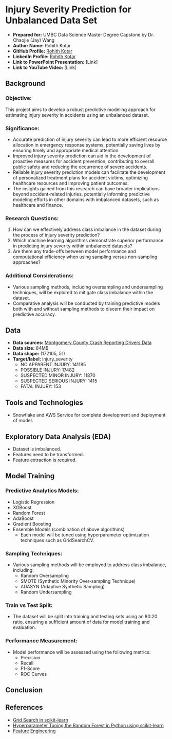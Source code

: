 # Injury Severity Prediction for Unbalanced Data Set

- **Prepared for:** UMBC Data Science Master Degree Capstone by Dr. Chaojie (Jay) Wang
- **Author Name:** Rohith Kotar
- **GitHub Profile:** [Rohith Kotar](https://github.com/KotarRohith)
- **LinkedIn Profile:** [Rohith Kotar](https://www.linkedin.com/in/rohith-kotar/)
- **Link to PowerPoint Presentation:** [Link]
- **Link to YouTube Video:** [Link]

## Background

### Objective:
This project aims to develop a robust predictive modeling approach for estimating injury severity in accidents using an unbalanced dataset.

### Significance:
- Accurate prediction of injury severity can lead to more efficient resource allocation in emergency response systems, potentially saving lives by ensuring timely and appropriate medical attention.
- Improved injury severity prediction can aid in the development of proactive measures for accident prevention, contributing to overall public safety and reducing the occurrence of severe accidents.
- Reliable injury severity prediction models can facilitate the development of personalized treatment plans for accident victims, optimizing healthcare resources and improving patient outcomes.
- The insights gained from this research can have broader implications beyond accident-related injuries, potentially informing predictive modeling efforts in other domains with imbalanced datasets, such as healthcare and finance.

### Research Questions:
1. How can we effectively address class imbalance in the dataset during the process of injury severity prediction?
2. Which machine learning algorithms demonstrate superior performance in predicting injury severity within unbalanced datasets?
3. Are there any trade-offs between model performance and computational efficiency when using sampling versus non-sampling approaches?

### Additional Considerations:
- Various sampling methods, including oversampling and undersampling techniques, will be explored to mitigate class imbalance within the dataset.
- Comparative analysis will be conducted by training predictive models both with and without sampling methods to discern their impact on predictive accuracy.

## Data

- **Data sources:** [Montgomery County Crash Reporting Drivers Data](https://data.montgomerycountymd.gov/Public-Safety/Crash-Reporting-Drivers-Data/mmzv-x632/about_data)
- **Data size:** 84MB
- **Data shape:** (172105, 51)
- **Target/label:** injury_severity
    - NO APPARENT INJURY: 141185
    - POSSIBLE INJURY: 17482
    - SUSPECTED MINOR INJURY: 11870
    - SUSPECTED SERIOUS INJURY: 1415
    - FATAL INJURY: 153

## Tools and Technologies

- Snowflake and AWS Service for complete development and deployment of model.

## Exploratory Data Analysis (EDA)

- Dataset is imbalanced.
- Features need to be transformed.
- Feature extraction is required.

## Model Training

### Predictive Analytics Models:
- Logistic Regression
- XGBoost
- Random Forest
- AdaBoost
- Gradient Boosting
- Ensemble Models (combination of above algorithms)
    - Each model will be tuned using hyperparameter optimization techniques such as GridSearchCV.

### Sampling Techniques:
- Various sampling methods will be employed to address class imbalance, including:
    - Random Oversampling
    - SMOTE (Synthetic Minority Over-sampling Technique)
    - ADASYN (Adaptive Synthetic Sampling)
    - Random Undersampling

### Train vs Test Split:
- The dataset will be split into training and testing sets using an 80:20 ratio, ensuring a sufficient amount of data for model training and evaluation.

### Performance Measurement:
- Model performance will be assessed using the following metrics:
    - Precision
    - Recall
    - F1-Score
    - ROC Curves

## Conclusion

## References

- [Grid Search in scikit-learn](https://scikit-learn.org/stable/modules/grid_search.html)
- [Hyperparameter Tuning the Random Forest in Python using scikit-learn](https://towardsdatascience.com/hyperparameter-tuning-the-random-forest-in-python-using-scikit-learn-28d2aa77dd74)
- [Feature Engineering](https://www.youtube.com/playlist?list=PLKnIA16_RmvYXWH_E6PuVLLHHTWXwwDN7)

